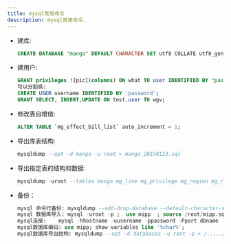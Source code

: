 ```yaml
---
title: mysql常用命令
description: mysql常用命令.
---
```


* 建库: 

  ```sql
  CREATE DATABASE "mango" DEFAULT CHARACTER SET utf8 COLLATE utf8_general_ci;
  ```

* 建用户: 

  ```sql
  GRANT privileges ![pic](columns) ON what TO user IDENTIFIED BY "password" WITH GRANT OPTION;
  可以分割爲:
  CREATE USER username IDENTIFIED BY 'password';
  GRANT SELECT, INSERT,UPDATE ON test.user TO wgv;
  ```

* 修改表自增值:  

  ```sql
  ALTER TABLE `mg_effect_bill_list` auto_increment = 1;
  ```

* 导出库表结构: 
  ```sql
  mysqldump --opt -d mango -u root > mango_20150123.sql
  ```

* 导出指定表的结构和数据: 
  ```sql
  mysqldump -uroot --tables mango mg_line mg_privilege mg_region mg_role mg_user > mango_init_data.sql
  ```

* 备份：
  
  ```sql
  mysql 命令行备份: mysqldump --add-drop-database --default-character-set=utf8 --add-drop-table -R --databases  ktcm > ktcm.sql
  mysql 数据库导入: mysql -uroot -p ;  use mipp  ; source /root/mipp.sql
  mysql连接:    mysql -hhostname -uusername -ppassword -Pport dbname
  mysql数据库编码: use mipp; show variables like '%char%'; 
  mysql数据库导出结构: mysqldump --opt -d databases -u root -p > /...../xxx.sql
  ```
